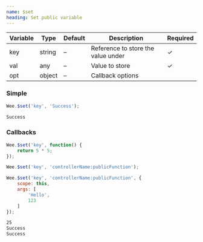 ```yaml
---
name: $set
heading: Set public variable
---
```


<div class="variables">

Variable | Type | Default | Description | Required
-------- | ---- | ------- | ----------- | --------
key | string | &ndash; | Reference to store the value under | ✓
val | any | &ndash; | Value to store | ✓
opt | object | &ndash; | Callback options ||

</div>

### Simple

<div class="code">

```javascript
Wee.$set('key', 'Success');
```

```html
Success
```

</div>

### Callbacks

<div class="code">

```javascript
Wee.$set('key', function() {
	return 5 * 5;
});

Wee.$set('key', 'controllerName:publicFunction');

Wee.$set('key', 'controllerName:publicFunction', {
	scope: this,
	args: [
		'Hello',
		123
	]
});
```

```html
25
Success
Success
```

</div>